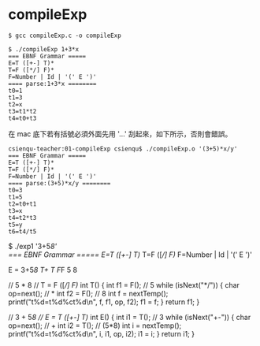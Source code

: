 # compileExp

```
$ gcc compileExp.c -o compileExp

$ ./compileExp 1+3*x
=== EBNF Grammar =====
E=T ([+-] T)*
T=F ([*/] F)*
F=Number | Id | '(' E ')'
==== parse:1+3*x ========
t0=1
t1=3
t2=x
t3=t1*t2
t4=t0+t3
```

在 mac 底下若有括號必須外面先用 '...' 刮起來，如下所示，否則會錯誤。

```
csienqu-teacher:01-compileExp csienqu$ ./compileExp.o '(3+5)*x/y'
=== EBNF Grammar =====
E=T ([+-] T)*
T=F ([*/] F)*
F=Number | Id | '(' E ')'
==== parse:(3+5)*x/y ========
t0=3
t1=5
t2=t0+t1
t3=x
t4=t2*t3
t5=y
t6=t4/t5
```


$ ./exp1 '3+5*8'   
=== EBNF Grammar =====
E=T ([+-] T)*
T=F ([*/] F)*
F=Number | Id | '(' E ')'

E = 3+5*8
    T+ T
      F*F
      5 8

//     5   *   8
// T = F ([*/] F)*
int T() {
  int f1 = F();   // 5
  while (isNext("*/")) {
    char op=next(); // *
    int f2 = F();   // 8
    int f = nextTemp();
    printf("t%d=t%d%ct%d\n", f, f1, op, f2);
    f1 = f;
  }
  return f1;
}

//     3   +   5*8
// E = T ([+-] T)*
int E() {
  int i1 = T();      // 3
  while (isNext("+-")) {
    char op=next(); // +
    int i2 = T();   // (5*8)
    int i = nextTemp();
    printf("t%d=t%d%ct%d\n", i, i1, op, i2);
    i1 = i;
  }
  return i1;
}

